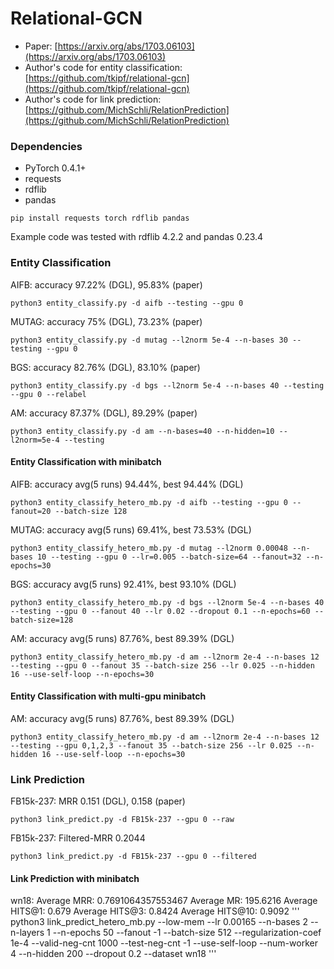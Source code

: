 # Relational-GCN

* Paper: [https://arxiv.org/abs/1703.06103](https://arxiv.org/abs/1703.06103)
* Author's code for entity classification: [https://github.com/tkipf/relational-gcn](https://github.com/tkipf/relational-gcn)
* Author's code for link prediction: [https://github.com/MichSchli/RelationPrediction](https://github.com/MichSchli/RelationPrediction)

### Dependencies
* PyTorch 0.4.1+
* requests
* rdflib
* pandas

```
pip install requests torch rdflib pandas
```

Example code was tested with rdflib 4.2.2 and pandas 0.23.4

### Entity Classification
AIFB: accuracy 97.22% (DGL), 95.83% (paper)
```
python3 entity_classify.py -d aifb --testing --gpu 0
```

MUTAG: accuracy 75% (DGL), 73.23% (paper)
```
python3 entity_classify.py -d mutag --l2norm 5e-4 --n-bases 30 --testing --gpu 0
```

BGS: accuracy 82.76% (DGL), 83.10% (paper)
```
python3 entity_classify.py -d bgs --l2norm 5e-4 --n-bases 40 --testing --gpu 0 --relabel
```

AM: accuracy 87.37% (DGL), 89.29% (paper)
```
python3 entity_classify.py -d am --n-bases=40 --n-hidden=10 --l2norm=5e-4 --testing
```

#### Entity Classification with minibatch
AIFB: accuracy avg(5 runs) 94.44%, best 94.44% (DGL)
```
python3 entity_classify_hetero_mb.py -d aifb --testing --gpu 0 --fanout=20 --batch-size 128
```

MUTAG: accuracy avg(5 runs) 69.41%, best 73.53% (DGL)
```
python3 entity_classify_hetero_mb.py -d mutag --l2norm 0.00048 --n-bases 10 --testing --gpu 0 --lr=0.005 --batch-size=64 --fanout=32 --n-epochs=30
```

BGS: accuracy avg(5 runs) 92.41%, best 93.10% (DGL)
```
python3 entity_classify_hetero_mb.py -d bgs --l2norm 5e-4 --n-bases 40 --testing --gpu 0 --fanout 40 --lr 0.02 --dropout 0.1 --n-epochs=60 --batch-size=128
```

AM: accuracy avg(5 runs) 87.76%, best 89.39% (DGL)
```
python3 entity_classify_hetero_mb.py -d am --l2norm 2e-4 --n-bases 12 --testing --gpu 0 --fanout 35 --batch-size 256 --lr 0.025 --n-hidden 16 --use-self-loop --n-epochs=30
```

#### Entity Classification with multi-gpu minibatch
AM: accuracy avg(5 runs) 87.76%, best 89.39% (DGL)
```
python3 entity_classify_hetero_mb.py -d am --l2norm 2e-4 --n-bases 12 --testing --gpu 0,1,2,3 --fanout 35 --batch-size 256 --lr 0.025 --n-hidden 16 --use-self-loop --n-epochs=30
```

### Link Prediction
FB15k-237: MRR 0.151 (DGL), 0.158 (paper)
```
python3 link_predict.py -d FB15k-237 --gpu 0 --raw
```
FB15k-237: Filtered-MRR 0.2044
```
python3 link_predict.py -d FB15k-237 --gpu 0 --filtered
```

#### Link Prediction with minibatch
wn18:
Average MRR: 0.7691064357553467
Average MR: 195.6216
Average HITS@1: 0.679
Average HITS@3: 0.8424
Average HITS@10: 0.9092
'''
python3 link_predict_hetero_mb.py --low-mem --lr 0.00165 --n-bases 2 --n-layers 1 --n-epochs 50 --fanout -1 --batch-size 512 --regularization-coef 1e-4 --valid-neg-cnt 1000 --test-neg-cnt -1 --use-self-loop --num-worker 4 --n-hidden 200 --dropout 0.2 --dataset wn18
'''
